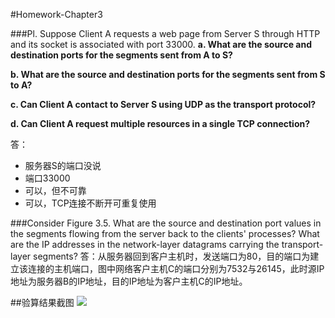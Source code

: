 #Homework-Chapter3

###Pl. Suppose Client A requests a web page from Server S through HTTP and its socket is associated with port 33000.
**a. What are the source and destination ports for the segments sent from A to S?**

**b. What are the source and destination ports for the segments sent from S to A?**

**c. Can Client A contact to Server S using UDP as the transport protocol?**

**d. Can Client A request multiple resources in a single TCP connection?**

答：

+ 服务器S的端口没说
+ 端口33000
+ 可以，但不可靠
+ 可以，TCP连接不断开可重复使用

###Consider Figure 3.5. What are the source and destination port values in the segments flowing from the server back to the clients' processes? What are the IP addresses in the network-layer datagrams carrying the transport-layer segments?
答：从服务器回到客户主机时，发送端口为80，目的端口为建立该连接的主机端口，图中网络客户主机C的端口分别为7532与26145，此时源IP地址为服务器B的IP地址，目的IP地址为客户主机C的IP地址。

##验算结果截图
![](https://github.com/lightofTC/WHUHomework/blob/master/Networks%20and%20Distributed%20Computing/Homework4/2020-4-9.png)

